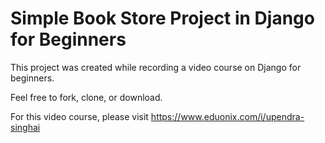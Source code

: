# Simple Book Store Project in Django for Beginners

This project was created while recording a video course on Django for beginners.

Feel free to fork, clone, or download.

For this video course, please visit https://www.eduonix.com/i/upendra-singhai
